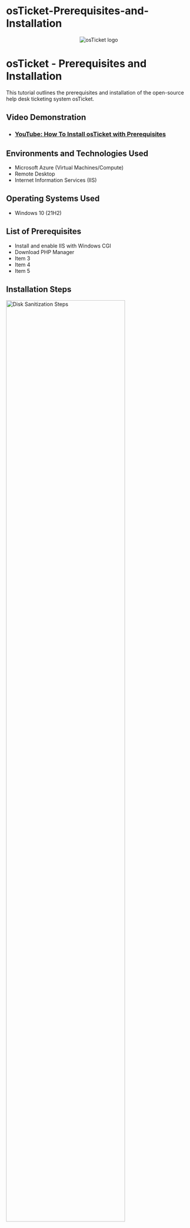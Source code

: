# osTicket-Prerequisites-and-Installation
<p align="center">
<img src="https://i.imgur.com/Clzj7Xs.png" alt="osTicket logo"/>
</p>

<h1>osTicket - Prerequisites and Installation</h1>
This tutorial outlines the prerequisites and installation of the open-source help desk ticketing system osTicket.<br />


<h2>Video Demonstration</h2>

- ### [YouTube: How To Install osTicket with Prerequisites](https://www.youtube.com)

<h2>Environments and Technologies Used</h2>

- Microsoft Azure (Virtual Machines/Compute)
- Remote Desktop
- Internet Information Services (IIS)

<h2>Operating Systems Used </h2>

- Windows 10</b> (21H2)

<h2>List of Prerequisites</h2>

- Install and enable IIS with Windows CGI 
- Download PHP Manager
- Item 3
- Item 4
- Item 5

<h2>Installation Steps</h2>

<p>
<img src="https://i.imgur.com/RhdSmPn.png" height="80%" width="80%" alt="Disk Sanitization Steps"/>
</p>
<p>
L1. Install and enable IIS with Windows CGI.

</p>
<br />

<p>
<img src="https://i.imgur.com/UlteVLr.png" height="80%" width="80%" alt="Disk Sanitization Steps"/>
</p>
<p>
Install PHP Manager and Rewrite Mod.
</p>
<br />

<p>
<img src="https://i.imgur.com/3S0OWA1.png" height="80%" width="80%" alt="Disk Sanitization Steps"/>
</p>
<p>
From your documents folder go to C Drive and create a PHP Folder.
</p>
<br />

<p>
<img src="https://i.imgur.com/OvGHhMa.png" height="80%" width="80%" alt="Disk Sanitization Steps"/>
</p>
<p>
Unzip Extracted files into PHP folder and Download C++.
</p>
<br />

<p>
<img src="https://i.imgur.com/doA8rQT.png" height="80%" width="80%" alt="Disk Sanitization Steps"/>
</p>
<p>
Download My SQL Server
</p>
<br />

<p>
<img src="https://i.imgur.com/dxB2dvr.png" height="80%" width="80%" alt="Disk Sanitization Steps"/>
</p>
<p>
Go to ISS and Run as Administrator 
</p>
<br />

<p>
<img src="https://i.imgur.com/zwrpg0E.png" height="80%" width="80%" alt="Disk Sanitization Steps"/>
</p>
<p>
You will see all the programs you just downloaded. Double click PHP Manager
</p>
<br />

<p>
<img src="https://i.imgur.com/0OJKPXh.png" height="80%" width="80%" alt="Disk Sanitization Steps"/>
</p>
<p>
You will notice that it says "Register New PHP Version to Enable or Disable PHP extension" Click the "Register new PHP version" Hyperlink. After you click the hyperlink you will browse to your C: drive and select from the PHP folder phpcgi ( which we enabled earlier). Once you have selected the file zip file phpcgi go back to th main admin screen and restart IIS. 
</p>
<br />

<p>
<img src="https://i.imgur.com/TiwDPYM.png" height="80%" width="80%" alt="Disk Sanitization Steps"/>
</p>
<p>
Restart is located in the right hand corner. 
</p>
<br />

<p>
<img src="https://i.imgur.com/iqYlbEe.png" height="80%" width="80%" alt="Disk Sanitization Steps"/>
</p>
<p>
Now we will download OS Ticket, move the zipfile to our C: drive and test it in IIS to see if we are successful. If we are we should get a screen that looks like this!
</p>
<br />

<p>
<img src="https://i.imgur.com/dj2lZV1.png" height="80%" width="80%" alt="Disk Sanitization Steps"/>
</p>
<p>
We were successful! Now we have a few extensions that need to be enabled ( the red x's on the prior image) Back to IIS we go!  ClickSites, Default sites, OS Ticket, PHP manager. We will enable all extensions. Click the enable button in the left hand corner of the screen and enable all disabled components. 
</p>
<br />
<p>
<img src="https://i.imgur.com/CnwDZw6.png" height="80%" width="80%" alt="Disk Sanitization Steps"/>
</p>

</p>
<br />
<p>
<img src="https://i.imgur.com/tXqVzwF.png" height="80%" width="80%" alt="Disk Sanitization Steps"/>
</p>
Now we are ready to select " Continue" at the bottom of the screen and set up OS Ticket.
</p>
<br />
<p>
<img src="https://i.imgur.com/A4w0OXM.png" height="80%" width="80%" alt="Disk Sanitization Steps"/>
</p>
